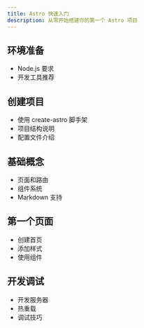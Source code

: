 ```yaml
---
title: Astro 快速入门
description: 从零开始搭建你的第一个 Astro 项目
---
```


## 环境准备
- Node.js 要求
- 开发工具推荐

## 创建项目
- 使用 create-astro 脚手架
- 项目结构说明
- 配置文件介绍

## 基础概念
- 页面和路由
- 组件系统
- Markdown 支持

## 第一个页面
- 创建首页
- 添加样式
- 使用组件

## 开发调试
- 开发服务器
- 热重载
- 调试技巧